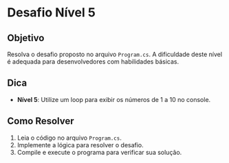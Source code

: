 # Desafio Nível 5

## Objetivo
Resolva o desafio proposto no arquivo `Program.cs`. A dificuldade deste nível é adequada para desenvolvedores com habilidades básicas.

## Dica
- **Nível 5**: Utilize um loop para exibir os números de 1 a 10 no console.

## Como Resolver
1. Leia o código no arquivo `Program.cs`.
2. Implemente a lógica para resolver o desafio.
3. Compile e execute o programa para verificar sua solução.
